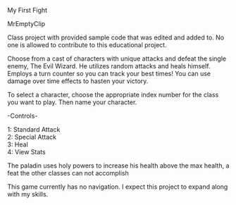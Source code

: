 
<p>My First Fight </p><p></p><p>MrEmptyClip</p> <p>Class project with provided sample code that was edited and added to. No one is allowed to contribute to this educational project.</p> <p>Choose from a cast of characters with unique attacks and defeat the single enemy, The Evil Wizard. He utilizes random attacks and heals himself. Employs a turn counter so you can track your best times! You can use damage over time effects to hasten your victory.</p> <p>To select a character, choose the appropriate index number for the class you want to play. Then name your character.</p> <p>-Controls-</p> <p>1: Standard Attack<br>2: Special Attack<br>3: Heal<br>4: View Stats</p> <p>The paladin uses holy powers to increase his health above the max health, a feat the other classes can not accomplish</p><p>This game currently has no navigation. I expect this project to expand along with my skills.</p>
